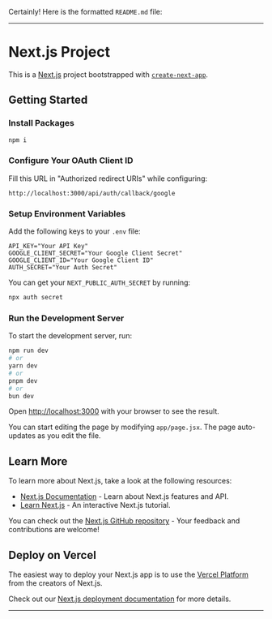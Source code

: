Certainly! Here is the formatted `README.md` file:

---

# Next.js Project

This is a [Next.js](https://nextjs.org/) project bootstrapped with [`create-next-app`](https://github.com/vercel/next.js/tree/canary/packages/create-next-app).

## Getting Started

### Install Packages

```bash
npm i 

```

### Configure Your OAuth Client ID

Fill this URL in "Authorized redirect URIs" while configuring:
```
http://localhost:3000/api/auth/callback/google
```

### Setup Environment Variables

Add the following keys to your `.env` file:

```
API_KEY="Your API Key"
GOOGLE_CLIENT_SECRET="Your Google Client Secret"
GOOGLE_CLIENT_ID="Your Google Client ID"
AUTH_SECRET="Your Auth Secret"
```

You can get your `NEXT_PUBLIC_AUTH_SECRET` by running:
```bash
npx auth secret
```

### Run the Development Server

To start the development server, run:

```bash
npm run dev
# or
yarn dev
# or
pnpm dev
# or
bun dev
```

Open [http://localhost:3000](http://localhost:3000) with your browser to see the result.

You can start editing the page by modifying `app/page.jsx`. The page auto-updates as you edit the file.

## Learn More

To learn more about Next.js, take a look at the following resources:

- [Next.js Documentation](https://nextjs.org/docs) - Learn about Next.js features and API.
- [Learn Next.js](https://nextjs.org/learn) - An interactive Next.js tutorial.

You can check out the [Next.js GitHub repository](https://github.com/vercel/next.js) - Your feedback and contributions are welcome!

## Deploy on Vercel

The easiest way to deploy your Next.js app is to use the [Vercel Platform](https://vercel.com/new?utm_medium=default-template&filter=next.js&utm_source=create-next-app&utm_campaign=create-next-app-readme) from the creators of Next.js.

Check out our [Next.js deployment documentation](https://nextjs.org/docs/deployment) for more details.

---
